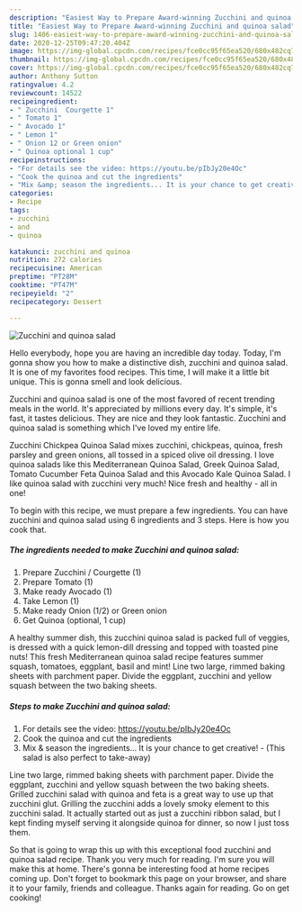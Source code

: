 ```yaml
---
description: "Easiest Way to Prepare Award-winning Zucchini and quinoa salad"
title: "Easiest Way to Prepare Award-winning Zucchini and quinoa salad"
slug: 1406-easiest-way-to-prepare-award-winning-zucchini-and-quinoa-salad
date: 2020-12-25T09:47:20.404Z
image: https://img-global.cpcdn.com/recipes/fce0cc95f65ea520/680x482cq70/zucchini-and-quinoa-salad-recipe-main-photo.jpg
thumbnail: https://img-global.cpcdn.com/recipes/fce0cc95f65ea520/680x482cq70/zucchini-and-quinoa-salad-recipe-main-photo.jpg
cover: https://img-global.cpcdn.com/recipes/fce0cc95f65ea520/680x482cq70/zucchini-and-quinoa-salad-recipe-main-photo.jpg
author: Anthony Sutton
ratingvalue: 4.2
reviewcount: 14522
recipeingredient:
- " Zucchini  Courgette 1"
- " Tomato 1"
- " Avocado 1"
- " Lemon 1"
- " Onion 12 or Green onion"
- " Quinoa optional 1 cup"
recipeinstructions:
- "For details see the video: https://youtu.be/pIbJy20e4Oc"
- "Cook the quinoa and cut the ingredients"
- "Mix &amp; season the ingredients... It is your chance to get creative! (This salad is also perfect to take-away)"
categories:
- Recipe
tags:
- zucchini
- and
- quinoa

katakunci: zucchini and quinoa 
nutrition: 272 calories
recipecuisine: American
preptime: "PT28M"
cooktime: "PT47M"
recipeyield: "2"
recipecategory: Dessert

---
```



![Zucchini and quinoa salad](https://img-global.cpcdn.com/recipes/fce0cc95f65ea520/680x482cq70/zucchini-and-quinoa-salad-recipe-main-photo.jpg)

Hello everybody, hope you are having an incredible day today. Today, I'm gonna show you how to make a distinctive dish, zucchini and quinoa salad. It is one of my favorites food recipes. This time, I will make it a little bit unique. This is gonna smell and look delicious.

Zucchini and quinoa salad is one of the most favored of recent trending meals in the world. It's appreciated by millions every day. It's simple, it's fast, it tastes delicious. They are nice and they look fantastic. Zucchini and quinoa salad is something which I've loved my entire life.

Zucchini Chickpea Quinoa Salad mixes zucchini, chickpeas, quinoa, fresh parsley and green onions, all tossed in a spiced olive oil dressing. I love quinoa salads like this Mediterranean Quinoa Salad, Greek Quinoa Salad, Tomato Cucumber Feta Quinoa Salad and this Avocado Kale Quinoa Salad. I like quinoa salad with zucchini very much! Nice fresh and healthy - all in one!


To begin with this recipe, we must prepare a few ingredients. You can have zucchini and quinoa salad using 6 ingredients and 3 steps. Here is how you cook that.

<!--inarticleads1-->

##### The ingredients needed to make Zucchini and quinoa salad:

1. Prepare  Zucchini / Courgette (1)
1. Prepare  Tomato (1)
1. Make ready  Avocado (1)
1. Take  Lemon (1)
1. Make ready  Onion (1/2) or Green onion
1. Get  Quinoa (optional, 1 cup)


A healthy summer dish, this zucchini quinoa salad is packed full of veggies, is dressed with a quick lemon-dill dressing and topped with toasted pine nuts! This fresh Mediterranean quinoa salad recipe features summer squash, tomatoes, eggplant, basil and mint! Line two large, rimmed baking sheets with parchment paper. Divide the eggplant, zucchini and yellow squash between the two baking sheets. 

<!--inarticleads2-->

##### Steps to make Zucchini and quinoa salad:

1. For details see the video: https://youtu.be/pIbJy20e4Oc
1. Cook the quinoa and cut the ingredients
1. Mix &amp; season the ingredients... It is your chance to get creative! - (This salad is also perfect to take-away)


Line two large, rimmed baking sheets with parchment paper. Divide the eggplant, zucchini and yellow squash between the two baking sheets. Grilled zucchini salad with quinoa and feta is a great way to use up that zucchini glut. Grilling the zucchini adds a lovely smoky element to this zucchini salad. It actually started out as just a zucchini ribbon salad, but I kept finding myself serving it alongside quinoa for dinner, so now I just toss them. 

So that is going to wrap this up with this exceptional food zucchini and quinoa salad recipe. Thank you very much for reading. I'm sure you will make this at home. There's gonna be interesting food at home recipes coming up. Don't forget to bookmark this page on your browser, and share it to your family, friends and colleague. Thanks again for reading. Go on get cooking!

